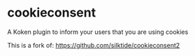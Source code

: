 # cookieconsent
A Koken plugin to inform your users that you are using cookies

This is a fork of: https://github.com/silktide/cookieconsent2
